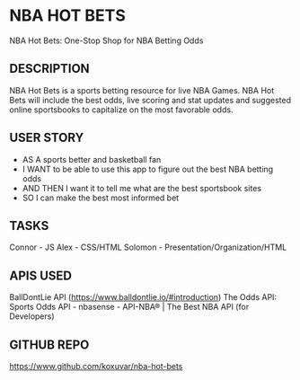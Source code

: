 # NBA HOT BETS
NBA Hot Bets: One-Stop Shop for NBA Betting Odds

## DESCRIPTION
NBA Hot Bets is a sports betting resource for live NBA Games. NBA Hot Bets will include the best odds, live scoring and stat updates and suggested online sportsbooks to capitalize on the most favorable odds.

## USER STORY
- AS A sports better and basketball fan
- I WANT to be able to use this app to figure out the best NBA betting odds 
- AND THEN I want it to tell me what are the best sportsbook sites
- SO I can make the best most informed bet

## TASKS
Connor - JS 
Alex - CSS/HTML
Solomon - Presentation/Organization/HTML

## APIS USED
BallDontLie API (https://www.balldontlie.io/#introduction)
The Odds API: Sports Odds API - nbasense - API-NBA® | The Best NBA API (for Developers) 

## GITHUB REPO
https://www.github.com/koxuvar/nba-hot-bets
